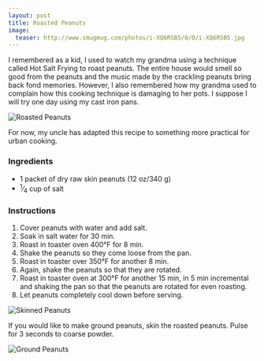 ```yaml
---
layout: post
title: Roasted Peanuts
image:
  teaser: http://www.smugmug.com/photos/i-XQ6RSB5/0/O/i-XQ6RSB5.jpg
---
```


I remembered as a kid, I used to watch my grandma using a technique called Hot Salt Frying to roast peanuts. The entire house would smell so good from the peanuts and the music made by the crackling peanuts bring back fond memories. However, I also remembered how my grandma used to complain how this cooking technique is damaging to her pots. I suppose I will try one day using my cast iron pans.


![Roasted Peanuts][1]

For now, my uncle has adapted this recipe to something more practical for urban cooking. 

### Ingredients
- 1 packet of dry raw skin peanuts (12 oz/340 g)
- <sup>1</sup>&frasl;<sub>4</sub> cup of salt

### Instructions
1. Cover peanuts with water and add salt.
1. Soak in salt water for 30 min.
1. Roast in toaster oven 400&deg;F for 8 min.
1. Shake the peanuts so they come loose from the pan.
1. Roast in toaster over 350&deg;F for another 8 min.
1. Again, shake the peanuts so that they are rotated.
1. Roast in toaster oven at 300&deg;F for another 15 min, in 5 min incremental and shaking the pan so that the peanuts are rotated for even roasting.
1. Let peanuts completely cool down before serving.

![Skinned Peanuts][2]

If you would like to make ground peanuts, skin the roasted peanuts.
Pulse for 3 seconds to coarse powder.

![Ground Peanuts][3]

[1]: http://media.tumblr.com/5fb71a7cba6240d77054d07a78cbf91e/tumblr_inline_nbfxifXTd11sn7z7o.jpg
[2]: http://media.tumblr.com/f7275f2423ce0c00084b73b220bf8073/tumblr_inline_nbfxjtO5CN1sn7z7o.jpg
[3]: http://media.tumblr.com/eb3e7b5e0922c568386d6efaa802e4c1/tumblr_inline_nbfxk55cYV1sn7z7o.jpg

